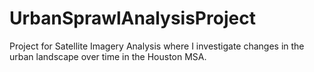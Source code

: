 # UrbanSprawlAnalysisProject
Project for Satellite Imagery Analysis where I investigate changes in the urban landscape over time in the Houston MSA.
